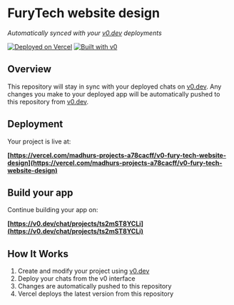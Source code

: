 # FuryTech website design

*Automatically synced with your [v0.dev](https://v0.dev) deployments*

[![Deployed on Vercel](https://img.shields.io/badge/Deployed%20on-Vercel-black?style=for-the-badge&logo=vercel)](https://vercel.com/madhurs-projects-a78cacff/v0-fury-tech-website-design)
[![Built with v0](https://img.shields.io/badge/Built%20with-v0.dev-black?style=for-the-badge)](https://v0.dev/chat/projects/ts2mST8YCLi)

## Overview

This repository will stay in sync with your deployed chats on [v0.dev](https://v0.dev).
Any changes you make to your deployed app will be automatically pushed to this repository from [v0.dev](https://v0.dev).

## Deployment

Your project is live at:

**[https://vercel.com/madhurs-projects-a78cacff/v0-fury-tech-website-design](https://vercel.com/madhurs-projects-a78cacff/v0-fury-tech-website-design)**

## Build your app

Continue building your app on:

**[https://v0.dev/chat/projects/ts2mST8YCLi](https://v0.dev/chat/projects/ts2mST8YCLi)**

## How It Works

1. Create and modify your project using [v0.dev](https://v0.dev)
2. Deploy your chats from the v0 interface
3. Changes are automatically pushed to this repository
4. Vercel deploys the latest version from this repository
